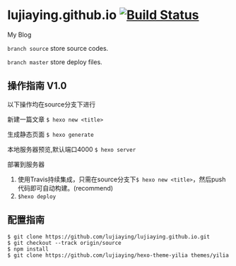 # lujiaying.github.io [![Build Status](https://travis-ci.org/lujiaying/lujiaying.github.io.svg?branch=master)](https://travis-ci.org/lujiaying/lujiaying.github.io)
My Blog

```branch source``` store source codes.

```branch master``` store deploy files.

## 操作指南 V1.0

以下操作均在source分支下进行

新建一篇文章
`$ hexo new <title>`

生成静态页面
`$ hexo generate`

本地服务器预览,默认端口4000
`$ hexo server`

部署到服务器
1. 使用Travis持续集成，只需在source分支下`$ hexo new <title>`，然后push代码即可自动构建。(recommend)
2. `$hexo deploy`

## 配置指南
```
$ git clone https://github.com/lujiaying/lujiaying.github.io.git
$ git checkout --track origin/source
$ npm install
$ git clone https://github.com/lujiaying/hexo-theme-yilia themes/yilia
```
